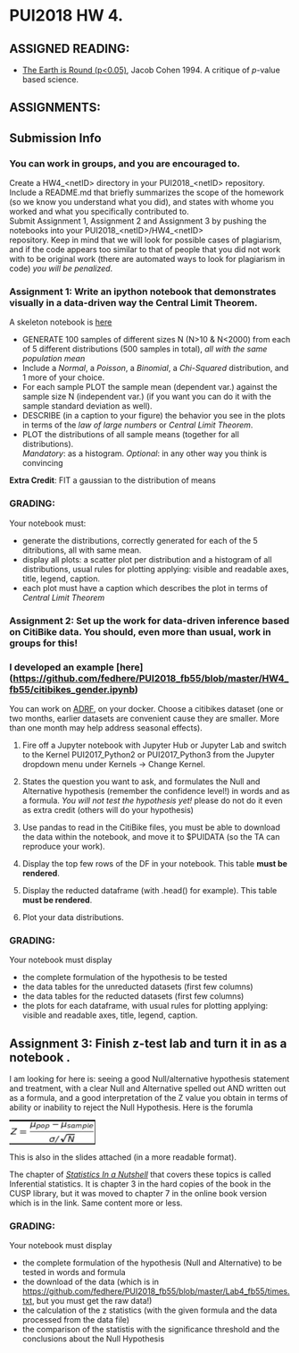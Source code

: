 # PUI2018 HW 4.

## ASSIGNED READING:

- [The Earth is Round (p<0.05)](http://psycnet.apa.org/fulltext/1995-12080-001.html), Jacob Cohen 1994. A critique of _p_-value based science. 


## ASSIGNMENTS:

## Submission Info
### You can work in groups, and you are encouraged to. 
Create a HW4\_\<netID> directory in your PUI2018\_\<netID> repository. 
Include a README.md that briefly summarizes the scope of the homework (so we know you understand what you did), 
and states with whome you worked and what you specifically contributed to.  
Submit Assignment 1, Assignment 2 and Assignment 3 by pushing the notebooks into your PUI2018\_\<netID>/HW4\_\<netID>  
repository.  Keep in mind that we will look for possible cases of plagiarism, 
and if the code appears too similar to that of people that you did not work with to be original work 
(there are automated ways to look for plagiarism in code) *you will be penalized*. 


### Assignment 1: Write an ipython notebook that demonstrates visually in a data-driven way the Central Limit Theorem. 
A skeleton notebook is [here](https://github.com/fedhere/PUI2018_fb55/blob/master/HW4_fb55/Assignment1.ipynb)

- GENERATE  100 samples of different sizes N (N>10 & N<2000) from each of 5 different distributions (500 samples in total), _all with the same population mean_
- Include a _Normal_, a _Poisson_, a _Binomial_, a _Chi-Squared_ distribution, and 1 more of your choice.    
- For each sample PLOT the sample mean (dependent var.) against the sample size N (independent var.) (if you want you can do it with the sample standard deviation as well). 
- DESCRIBE (in a caption to your figure) the behavior you see in the plots in terms of the _law of large numbers_ or _Central Limit Theorem_.
- PLOT the distributions of all sample means (together for all distributions).  
  _Mandatory_: as a histogram. 
  _Optional_: in any other way you think is convincing
 
__Extra Credit__: FIT a gaussian to the distribution of means            

### GRADING: 

Your notebook must: 
- generate the distributions, correctly generated for each of the 5 ditributions, all with same mean.
- display all plots: a scatter plot per distribution and a histogram of all distributions, usual rules for plotting applying: visible and readable axes, title, legend, caption. 
- each plot must have a caption which describes the plot in terms of _Central Limit Theorem_


### Assignment 2: Set up the work for data-driven inference based on CitiBike data. You should, even more than usual, work in groups for this!

### I developed an example [here] (https://github.com/fedhere/PUI2018_fb55/blob/master/HW4_fb55/citibikes_gender.ipynb)

  
You can work on [ADRF](http://cusp.adrf.cloud/), on your docker. 
Choose a citibikes dataset (one or two months, earlier datasets are convenient cause they are smaller. More than one month may help address seasonal effects).

1. Fire off a Jupyter notebook with Jupyter Hub or Jupyter Lab and switch to the Kernel PUI2017_Python2 or PUI2017_Python3 from the Jupyter dropdown menu under Kernels -> Change Kernel.

2. States the question you want to ask, and formulates the Null and Alternative hypothesis (remember the confidence level!) in words and as a formula. 
*You will not test the hypothesis yet!* please do not do it even as extra credit (others will do your hypothesis)
3. Use pandas to read in the CitiBike files, you must be able to download the data within the notebook, and move it to $PUIDATA (so the TA can reproduce your work). 
3. Display the top few rows of the DF in your notebook. This table __must be rendered__.
5. Display the reducted dataframe (with .head() for example). This table __must be rendered__.
6. Plot your data distributions.

### GRADING: 

Your notebook must display
- the complete formulation of the hypothesis to be tested
- the data tables for the unreducted datasets (first few columns)
- the data tables for the reducted datasets (first few columns)
- the plots for each dataframe, with usual rules for plotting applying: visible and readable axes, title, legend, caption. 

## Assignment 3: Finish z-test lab and turn it in as a notebook .

I am looking for here is: seeing a good Null/alternative hypothesis statement and treatment, with a clear Null and Alternative spelled out AND written out as a formula, and a good interpretation of the Z value you obtain in terms of ability or inability to reject the Null Hypothesis. 
Here is the forumla

<img src="Screen Shot 2018-09-26 at 1.14.09 PM.png" align="center" border="0" alt="Z = \frac{\mu_{pop} - \mu_{sample}}{\sigma / \sqrt{N}}" width="154" height="44"/>

This is also in the slides attached (in a more readable format).

The chapter of [_Statistics In a Nutshell_](https://theswissbay.ch/pdf/Gentoomen%20Library/Maths/Statistics/OReilly.Statistics.in.a.Nutshell.A.Desktop.Quick.Reference.Aug.2008.pdf) that covers these topics is called Inferential statistics. 
It is chapter 3 in the hard copies of the book in the CUSP library, 
but it was moved to chapter 7 in the online book version which is in the link. Same content more or less.


### GRADING: 

Your notebook must display
- the complete formulation of the hypothesis (Null and Alternative) to be tested in words and formula
- the download of the data (which is in https://github.com/fedhere/PUI2018_fb55/blob/master/Lab4_fb55/times.txt, but you must get the raw data!)
- the calculation of the z statistics (with the given formula and the data processed from the data file)
- the comparison of the statistis with the significance threshold and the conclusions about the Null Hypothesis

